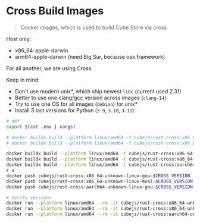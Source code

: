 Cross Build Images
==================

> Docker images, which is used to build Cube Store via cross

Host only:

- x86_64-apple-darwin
- arm64-apple-darwin (need Big Sur, because osx.framework)

For all another, we are using Cross.

Keep in mind:

- Don't use modern unix*, which ship newest `libc` (current used 2.31)
- Better to use one clang/gcc version across images (`clang-14`)
- Try to use one OS for all images (`debian`) for unix*
- Install 3 last versions for Python (`3.9`, `3.10`, `3.11`)

```sh
# dmY
export $(cat .env | xargs)

# docker buildx build --platform linux/amd64 -t cubejs/rust-cross:x86_64-pc-windows-gnu-$CROSS_VERSION -f x86_64-pc-windows-gnu.Dockerfile .
# docker buildx build --platform linux/amd64 -t cubejs/rust-cross:x86_64-pc-windows-msvc-$CROSS_VERSION -f x86_64-pc-windows-msvc.Dockerfile .

docker buildx build --platform linux/amd64 -t cubejs/rust-cross:x86_64-unknown-linux-gnu-$CROSS_VERSION -f x86_64-unknown-linux-gnu.Dockerfile .
docker buildx build --platform linux/amd64 -t cubejs/rust-cross:x86_64-unknown-linux-musl-$CROSS_VERSION -f x86_64-unknown-linux-musl.Dockerfile .
docker buildx build --platform linux/amd64 -t cubejs/rust-cross:aarch64-unknown-linux-gnu-$CROSS_VERSION -f aarch64-unknown-linux-gnu.Dockerfile .
r u
docker push cubejs/rust-cross:x86_64-unknown-linux-gnu-$CROSS_VERSION
docker push cubejs/rust-cross:x86_64-unknown-linux-musl-$CROSS_VERSION
docker push cubejs/rust-cross:aarch64-unknown-linux-gnu-$CROSS_VERSION

# Verify versions
docker run --platform linux/amd64 --rm -it cubejs/rust-cross:x86_64-unknown-linux-gnu-$CROSS_VERSION cc --version
docker run --platform linux/amd64 --rm -it cubejs/rust-cross:x86_64-unknown-linux-gnu-buster-$CROSS_VERSION cc --version
docker run --platform linux/amd64 --rm -it cubejs/rust-cross:aarch64-unknown-linux-gnu-$CROSS_VERSION cc --version
```
